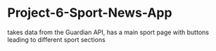 # Project-6-Sport-News-App
takes data from the Guardian API, has a main sport page with buttons leading to different sport sections
